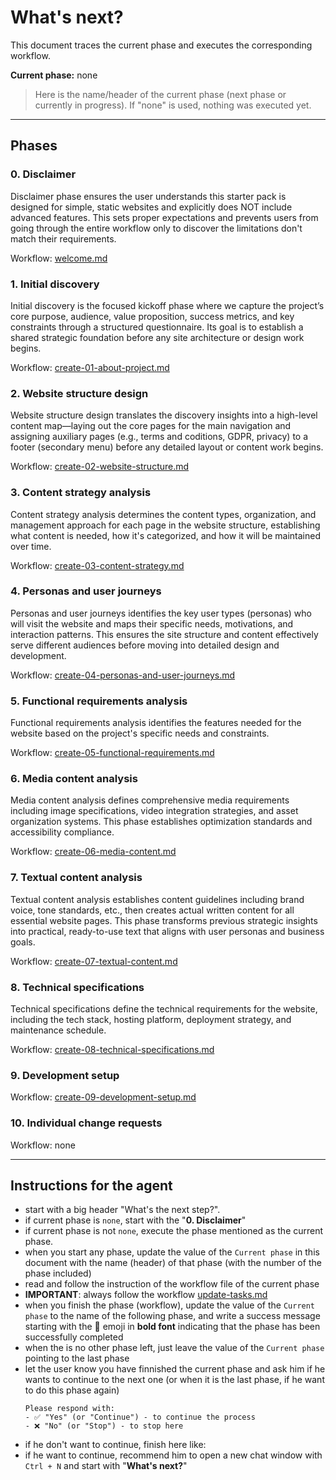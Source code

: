 # What's next?

This document traces the current phase and executes the corresponding workflow.

**Current phase:** none

> Here is the name/header of the current phase (next phase or currently in progress).
> If "none" is used, nothing was executed yet.

---

## Phases

### 0. Disclaimer

Disclaimer phase ensures the user understands this starter pack is designed for simple, static websites and explicitly does NOT include advanced features. This sets proper expectations and prevents users from going through the entire workflow only to discover the limitations don't match their requirements.

Workflow: [welcome.md](/.cursor/workflows/welcome.md)

### 1. Initial discovery

Initial discovery is the focused kickoff phase where we capture the project’s core purpose, audience, value proposition, success metrics, and key constraints through a structured questionnaire. Its goal is to establish a shared strategic foundation before any site architecture or design work begins.

Workflow: [create-01-about-project.md](/.cursor/workflows/create-01-about-project.md)

### 2. Website structure design

Website structure design translates the discovery insights into a high-level content map—laying out the core pages for the main navigation and assigning auxiliary pages (e.g., terms and coditions, GDPR, privacy) to a footer (secondary menu) before any detailed layout or content work begins.

Workflow: [create-02-website-structure.md](/.cursor/workflows/create-02-website-structure.md)

### 3. Content strategy analysis

Content strategy analysis determines the content types, organization, and management approach for each page in the website structure, establishing what content is needed, how it's categorized, and how it will be maintained over time.

Workflow: [create-03-content-strategy.md](/.cursor/workflows/create-03-content-strategy.md)

### 4. Personas and user journeys

Personas and user journeys identifies the key user types (personas) who will visit the website and maps their specific needs, motivations, and interaction patterns. This ensures the site structure and content effectively serve different audiences before moving into detailed design and development.

Workflow: [create-04-personas-and-user-journeys.md](/.cursor/workflows/create-04-personas-and-user-journeys.md)

### 5. Functional requirements analysis

Functional requirements analysis identifies the features needed for the website based on the project's specific needs and constraints.

Workflow: [create-05-functional-requirements.md](/.cursor/workflows/create-05-functional-requirements.md)

### 6. Media content analysis

Media content analysis defines comprehensive media requirements including image specifications, video integration strategies, and asset organization systems. This phase establishes optimization standards and accessibility compliance.

Workflow: [create-06-media-content.md](/.cursor/workflows/create-06-media-content.md)

### 7. Textual content analysis

Textual content analysis establishes content guidelines including brand voice, tone standards, etc., then creates actual written content for all essential website pages. This phase transforms previous strategic insights into practical, ready-to-use text that aligns with user personas and business goals.

Workflow: [create-07-textual-content.md](/.cursor/workflows/create-07-textual-content.md)

### 8. Technical specifications

Technical specifications define the technical requirements for the website, including the tech stack, hosting platform, deployment strategy, and maintenance schedule.

Workflow: [create-08-technical-specifications.md](/.cursor/workflows/create-08-technical-specifications.md)

### 9. Development setup

Workflow: [create-09-development-setup.md](/.cursor/workflows/create-09-development-setup.md)

### 10. Individual change requests

Workflow: none

---

## Instructions for the agent

- start with a big header "What's the next step?".
- if current phase is `none`, start with the "**0. Disclaimer**"
- if current phase is not `none`, execute the phase mentioned as the current phase.
- when you start any phase, update the value of the `Current phase` in this document with the name (header) of that phase (with the number of the phase included)
- read and follow the instruction of the workflow file of the current phase
- **IMPORTANT**: always follow the workflow [update-tasks.md](/.cursor/workflows/update-tasks.md)
- when you finish the phase (workflow), update the value of the `Current phase` to the name of the following phase, and write a success message starting with the 🎉 emoji in **bold font** indicating that the phase has been successfully completed
- when the is no other phase left, just leave the value of the `Current phase` pointing to the last phase
- let the user know you have finnished the current phase and ask him if he wants to continue to the next one (or when it is the last phase, if he want to do this phase again)
  ```
  Please respond with:
  - ✅ "Yes" (or "Continue") - to continue the process
  - ❌ "No" (or "Stop") - to stop here
  ```
- if he don't want to continue, finish here like:
- if he want to continue, recommend him to open a new chat window with `Ctrl + N` and start with "**What's next?**"

